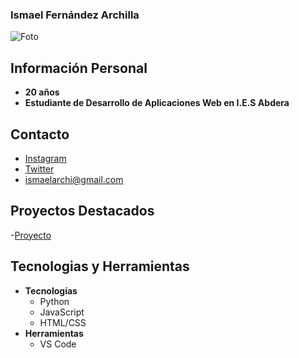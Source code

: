 ### Ismael Fernández Archilla
  ![Foto](https://drive.google.com/file/d/1sMAdHc4fH_UDQ2JDSOe_TyrjccTeBscf/view?usp=drive_link)
## Información Personal
- **20 años**
- **Estudiante de Desarrollo de Aplicaciones Web en I.E.S Abdera**

## Contacto
- [Instagram](https://www.instagram.com/ismael_bnk/)
- [Twitter](https://x.com/Ismael_GRMY)
- ismaelarchi@gmail.com

## Proyectos Destacados 
-[Proyecto](https://github.com/Ismael3011/programacion)

## Tecnologias y Herramientas
- **Tecnologías**
    - Python
    - JavaScript
    - HTML/CSS
- **Herramientas**
    - VS Code
 
